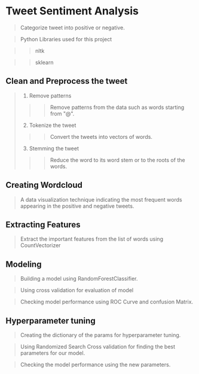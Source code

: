 # Tweet Sentiment Analysis

>Categorize tweet into positive or negative.

>Python Libraries used for this project

>> nltk

>> sklearn

## Clean and Preprocess the tweet

> 1. Remove patterns 
>>> Remove patterns from the data such as words starting from "@".
> 2. Tokenize the tweet
>>> Convert the tweets into vectors of words.
> 3. Stemming the tweet
>>> Reduce the word to its word stem or to the roots of the words.

## Creating Wordcloud
> A data visualization technique indicating the most frequent words appearing in the positive and negative tweets.
## Extracting Features
> Extract the important features from the list of words using CountVectorizer
## Modeling
> Building a model using RandomForestClassifier.

> Using cross validation for evaluation of model

> Checking model performance using ROC Curve and confusion Matrix.
## Hyperparameter tuning
> Creating the dictionary of the params for hyperparameter tuning.

> Using Randomized Search Cross validation for finding the best parameters for our model.

> Checking the model performance using the new parameters.

